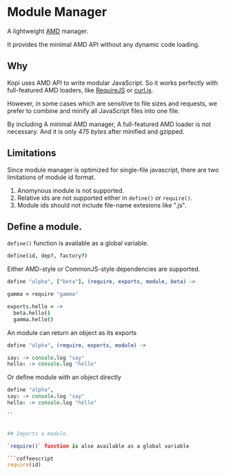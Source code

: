 # Module Manager

A lightweight [AMD](https://github.com/amdjs/amdjs-api/wiki/AMD) manager.

It provides the minimal AMD API without any dynamic code loading.

## Why

Kopi uses AMD API to write modular JavaScript. So it works perfectly
with full-featured AMD loaders, like [RequireJS](http://requirejs.org)
or [curl.js](https://github.com/unscriptable/curl).

However, in some cases which are sensitive to file sizes and requests,
we prefer to combine and minify all JavaScript files into one file.

By including A minimal AMD manager, A full-featured AMD loader is not
necessary. And it is only *475 bytes* after minified and gzipped.

## Limitations

Since module manager is optimized for single-file javascript, there are
two limitations of module id format.

1. Anomynous module is not supported.
2. Relative ids are not supported either in `define()` or `require()`.
3. Module ids should not include file-name extesions like ".js".


## Define a module.

`define()` function is available as a global variable.

```coffeescript
define(id, dep?, factory?)
```

Either AMD-style or CommonJS-style dependencies are supported.

```coffeescript
define "alpha", ["beta"], (require, exports, module, beta) ->

gamma = require "gamma"

exports.hello = ->
  beta.hello()
  gamma.hello()

```

An module can return an object as its exports

```coffeescript
define "alpha", (require, exports, module) ->

say: -> console.log "say"
hello: -> console.log "hello"

```

Or define module with an object directly

```coffeescript
define "alpha",
say: -> console.log "say"
hello: -> console.log "hello"

``


## Imports a module.

`require()` function is alse available as a global variable

```coffeescript
require(id)
```


